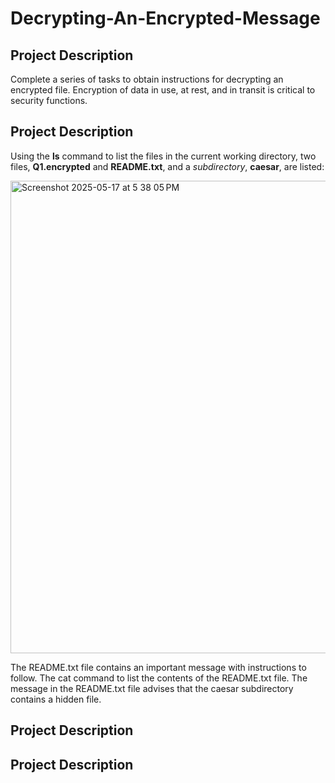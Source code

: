 # Decrypting-An-Encrypted-Message

## Project Description  
Complete a series of tasks to obtain instructions for decrypting an encrypted file. Encryption of data in use, at rest, and in transit is critical to security functions.

## Project Description
Using the **ls** command to list the files in the current working directory, two files, **Q1.encrypted** and **README.txt**, and a *subdirectory*, **caesar**, are listed:

<img width="756" alt="Screenshot 2025-05-17 at 5 38 05 PM" src="https://github.com/user-attachments/assets/fa1bbc12-d65c-431e-bfbb-2f2fc0649773" />

The README.txt file contains an important message with instructions to follow. The cat command to list the contents of the README.txt file.
The message in the README.txt file advises that the caesar subdirectory contains a hidden file.


## Project Description  


## Project Description  

